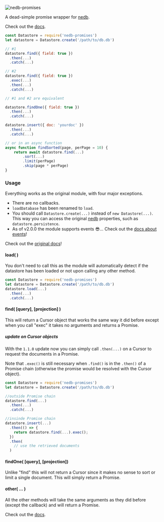 ![nedb-promises](https://github.com/bajankristof/nedb-promises/blob/master/logo.svg 'nedb-promises')

A dead-simple promise wrapper for [nedb](https://github.com/louischatriot/nedb#readme).

Check out the [docs](https://github.com/bajankristof/nedb-promises/blob/master/docs.md).

```js
const Datastore = require('nedb-promises')
let datastore = Datastore.create('/path/to/db.db')

// #1
datastore.find({ field: true })
  .then(...)
  .catch(...)

// #2
datastore.find({ field: true })
  .exec(...)
  .then(...)
  .catch(...)

// #1 and #2 are equivalent

datastore.findOne({ field: true })
  .then(...)
  .catch(...)

datastore.insert({ doc: 'yourdoc' })
  .then(...)
  .catch(...)

// or in an async function
async function findSorted(page, perPage = 10) {
	return await datastore.find(...)
    	.sort(...)
        .limit(perPage)
        .skip(page * perPage)
}
```

### Usage

Everything works as the original module, with four major exceptions.

- There are no callbacks.
- `loadDatabase` has been renamed to `load`.
- You should call `Datastore.create(...)` instead of `new Datastore(...)`. This way you can access the original [nedb](https://github.com/louischatriot/nedb#readme) properties, such as `datastore.persistence`.
- As of v2.0.0 the module supports events 😎... Check out the [docs about events](https://github.com/bajankristof/nedb-promises/blob/master/docs.md#Datastore)!

Check out the [original docs](https://github.com/louischatriot/nedb#readme)!

#### load( )

You don't need to call this as the module will automatically detect if the datastore has been loaded or not upon calling any other method.

```js
const Datastore = require('nedb-promises')
let datastore = Datastore.create('/path/to/db.db')
datastore.load(...)
  .then(...)
  .catch(...)
```

#### find( [query], [projection] )

This will return a Cursor object that works the same way it did before except when you call "exec" it takes no arguments and returns a Promise.

##### update on Cursor objects

With the `1.1.0` update now you can simply call `.then(...)` on a Cursor to request the documents in a Promise.

Note that `.exec()` is still necessary when `.find()` is in the `.then()` of a Promise chain (otherwise the promise would be resolved with the Cursor object).

```js
const Datastore = require('nedb-promises')
let datastore = Datastore.create('/path/to/db.db')

//outside Promise chain
datastore.find(...)
  .then(...)
  .catch(...)

//insinde Promise chain
datastore.insert(...)
  .then(() => {
    return datastore.find(...).exec();
  })
  .then(
    // use the retrieved documents
  )
```

#### findOne( [query], [projection])

Unlike "find" this will not return a Cursor since it makes no sense to sort or limit a single document.
This will simply return a Promise.

#### other( ... )

All the other methods will take the same arguments as they did before (except the callback) and will return a Promise.

Check out the [docs](https://github.com/bajankristof/nedb-promises/blob/master/docs.md).
